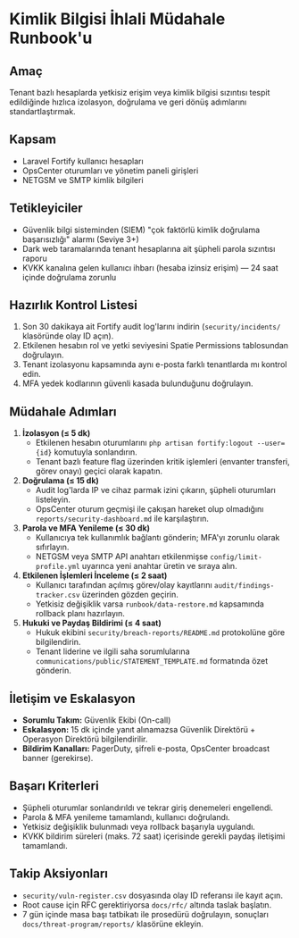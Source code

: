 # Kimlik Bilgisi İhlali Müdahale Runbook'u

## Amaç
Tenant bazlı hesaplarda yetkisiz erişim veya kimlik bilgisi sızıntısı tespit edildiğinde hızlıca izolasyon, doğrulama ve geri dönüş adımlarını standartlaştırmak.

## Kapsam
- Laravel Fortify kullanıcı hesapları
- OpsCenter oturumları ve yönetim paneli girişleri
- NETGSM ve SMTP kimlik bilgileri

## Tetikleyiciler
- Güvenlik bilgi sisteminden (SIEM) "çok faktörlü kimlik doğrulama başarısızlığı" alarmı (Seviye 3+)
- Dark web taramalarında tenant hesaplarına ait şüpheli parola sızıntısı raporu
- KVKK kanalına gelen kullanıcı ihbarı (hesaba izinsiz erişim) — 24 saat içinde doğrulama zorunlu

## Hazırlık Kontrol Listesi
1. Son 30 dakikaya ait Fortify audit log'larını indirin (`security/incidents/` klasöründe olay ID açın).
2. Etkilenen hesabın rol ve yetki seviyesini Spatie Permissions tablosundan doğrulayın.
3. Tenant izolasyonu kapsamında aynı e-posta farklı tenantlarda mı kontrol edin.
4. MFA yedek kodlarının güvenli kasada bulunduğunu doğrulayın.

## Müdahale Adımları
1. **İzolasyon (≤ 5 dk)**
   - Etkilenen hesabın oturumlarını `php artisan fortify:logout --user={id}` komutuyla sonlandırın.
   - Tenant bazlı feature flag üzerinden kritik işlemleri (envanter transferi, görev onayı) geçici olarak kapatın.
2. **Doğrulama (≤ 15 dk)**
   - Audit log'larda IP ve cihaz parmak izini çıkarın, şüpheli oturumları listeleyin.
   - OpsCenter oturum geçmişi ile çakışan hareket olup olmadığını `reports/security-dashboard.md` ile karşılaştırın.
3. **Parola ve MFA Yenileme (≤ 30 dk)**
   - Kullanıcıya tek kullanımlık bağlantı gönderin; MFA'yı zorunlu olarak sıfırlayın.
   - NETGSM veya SMTP API anahtarı etkilenmişse `config/limit-profile.yml` uyarınca yeni anahtar üretin ve sıraya alın.
4. **Etkilenen İşlemleri İnceleme (≤ 2 saat)**
   - Kullanıcı tarafından açılmış görev/olay kayıtlarını `audit/findings-tracker.csv` üzerinden gözden geçirin.
   - Yetkisiz değişiklik varsa `runbook/data-restore.md` kapsamında rollback planı hazırlayın.
5. **Hukuki ve Paydaş Bildirimi (≤ 4 saat)**
   - Hukuk ekibini `security/breach-reports/README.md` protokolüne göre bilgilendirin.
   - Tenant liderine ve ilgili saha sorumlularına `communications/public/STATEMENT_TEMPLATE.md` formatında özet gönderin.

## İletişim ve Eskalasyon
- **Sorumlu Takım:** Güvenlik Ekibi (On-call)
- **Eskalasyon:** 15 dk içinde yanıt alınamazsa Güvenlik Direktörü + Operasyon Direktörü bilgilendirilir.
- **Bildirim Kanalları:** PagerDuty, şifreli e-posta, OpsCenter broadcast banner (gerekirse).

## Başarı Kriterleri
- Şüpheli oturumlar sonlandırıldı ve tekrar giriş denemeleri engellendi.
- Parola & MFA yenileme tamamlandı, kullanıcı doğrulandı.
- Yetkisiz değişiklik bulunmadı veya rollback başarıyla uygulandı.
- KVKK bildirim süreleri (maks. 72 saat) içerisinde gerekli paydaş iletişimi tamamlandı.

## Takip Aksiyonları
- `security/vuln-register.csv` dosyasında olay ID referansı ile kayıt açın.
- Root cause için RFC gerektiriyorsa `docs/rfc/` altında taslak başlatın.
- 7 gün içinde masa başı tatbikatı ile prosedürü doğrulayın, sonuçları `docs/threat-program/reports/` klasörüne ekleyin.
